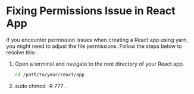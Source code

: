 # Fixing Permissions Issue in React App

If you encounter permission issues when creating a React app using yarn, you might need to adjust the file permissions. Follow the steps below to resolve this:

1. Open a terminal and navigate to the root directory of your React app.

   ```bash
   cd /path/to/your/react/app
   
2. sudo chmod -R 777 .
